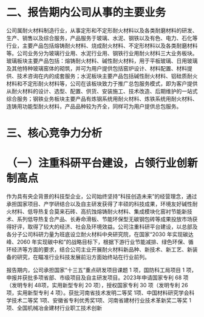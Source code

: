 # 二、报告期内公司从事的主要业务

公司属耐火材料制造行业，从事定形和不定形耐火材料以及各类耐磨材料的研发、生产、销售以及综合服务，产品服务于玻璃、水泥、钢铁以及有色、电力、石化等行业，主要产品包括熔铸耐火材料、烧成耐火材料、不定形材料以及各类耐磨材料等。公司业务分为玻璃行业用、水泥行业用、钢铁行业用耐火材料三大业务板块。玻璃板块主要产品包括：熔铸耐火材料、碱性耐火材料，用于平板玻璃、日用玻璃及其他特种玻璃窑体的砌筑，并可为用户提供包括窑炉设计、材料配置、材料提供、技术咨询在内的成套服务；水泥板块主要产品包括碱性耐火材料、铝硅质耐火材料和不定形耐火材料等，公司在该板块致力于推广总包服务模式，即为客户提供从耐火材料的设计、选型、配置、供货、安装施工、技术改造、后期维护的一站式综合服务；钢铁业务板块主要产品有炼钢系统用耐火材料、炼铁系统用耐火材料、连铸用功能型耐火材料，产品品种较为齐全，同样可为用户提供总包服务。

# 三、核心竞争力分析

# （一）注重科研平台建设，占领行业创新制高点

作为具有央企背景的科技型企业，公司始终坚持“科技创造未来”的经营理念，通过承担国家项目、产学研结合以及自主研发获得了丰硕的科技成果，环境友好碱性耐火材料、低导热复合莫来石砖、高抗蚀熔铸耐火材料、集成模块化窑衬节能新技术、系列低导热复合产品、长寿命滑板、节能环保型无碳钢包砖等成果投放市场获得好评，取得了较大的经济、社会及环境效益。公司注重科研平台建设，以总部及各分子公司科研力量为班底设立耐火材料中央研究院，在国家“2030 年实现碳达峰、2060 年实现碳中和”的战略目标下，根据下游行业节能减排、绿色环保、循环经济等方面的要求，结合公司主业开展耐火材料新品种、新技术、新工艺、新装备的研究，在瞄准行业科技发展前沿方面始终站在行业前列。

报告期内，公司承担国家“十三五”重点研发项目课题 1 项，国防科工局项目 1 项，申报并获批多项省部、市级项目及自主研发项目。2023年申请国家专利 68 项（发明专利 48项，实用新型专利 20 项），授权国家专利 30 项（发明专利 26 项，实用新型专利 4 项）。获批河南省技术发明二等奖 1项、中国材料研究学会科学技术二等奖 1项、安徽省专利优秀奖1项、河南省建材行业技术革新奖二等奖 1项、全国机械冶金建材行业职工技术创新